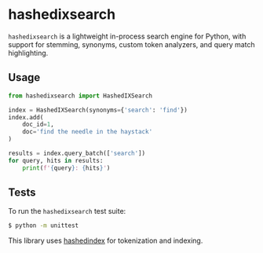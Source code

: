 # hashedixsearch

`hashedixsearch` is a lightweight in-process search engine for Python, with support for stemming, synonyms, custom token analyzers, and query match highlighting.

## Usage

```python
from hashedixsearch import HashedIXSearch

index = HashedIXSearch(synonyms={'search': 'find'})
index.add(
    doc_id=1,
    doc='find the needle in the haystack'
)

results = index.query_batch(['search'])
for query, hits in results:
    print(f'{query}: {hits}')
```

## Tests

To run the `hashedixsearch` test suite:

```bash
$ python -m unittest
```

This library uses [hashedindex](https://github.com/MichaelAquilina/hashedindex) for tokenization and indexing.
